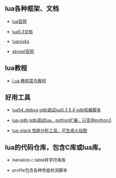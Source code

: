 ## lua各种框架、文档
* [lua官网](https://www.lua.org/)
 
* [lua5.3文档](https://www.runoob.com/manual/lua53doc/manual.html#pdf-table.sort)

* [luarocks](https://luarocks.org/)

* [skynet官网](https://github.com/cloudwu/skynet)

## lua教程

* [Lua 教程菜鸟教程](https://www.runoob.com/lua/lua-tutorial.html)

## 好用工具

* [lua54_debug gdb调试lua5.3 5.4 gdb拓展脚本](https://github.com/yuanfengyun/lualib/blob/master/lua54_debug.sh)

* [lua-gdb gdb调试lua，python扩展，只支持python3](https://github.com/xjdrew/lua-gdb)

* [lua-stack 性能分析工具，可生成火焰图](https://gitee.com/lindx-code/lua-stack)

## lua的代码仓库，包含C库或lua库。

* lserialize.c table转字符串库
  
* profile包含各种性能检测脚本
